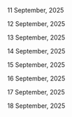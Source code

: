 11 September, 2025

12 September, 2025

13 September, 2025

14 September, 2025

15 September, 2025

16 September, 2025

17 September, 2025

18 September, 2025